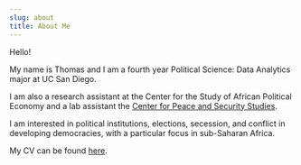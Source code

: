 ```yaml
---
slug: about
title: About Me
---
```


Hello! 

My name is Thomas and I am a fourth year Political Science: Data Analytics major at UC San Diego. 

I am also a research assistant at the Center for the Study of African Political Economy and a lab assistant the [Center for Peace and Security Studies](https://cpass.ucsd.edu/).

I am interested in political institutions, elections, secession, and conflict in developing democracies, with a particular focus in sub-Saharan Africa. 

My CV can be found [here](/tjbrailey_resume_2020_academic.pdf).